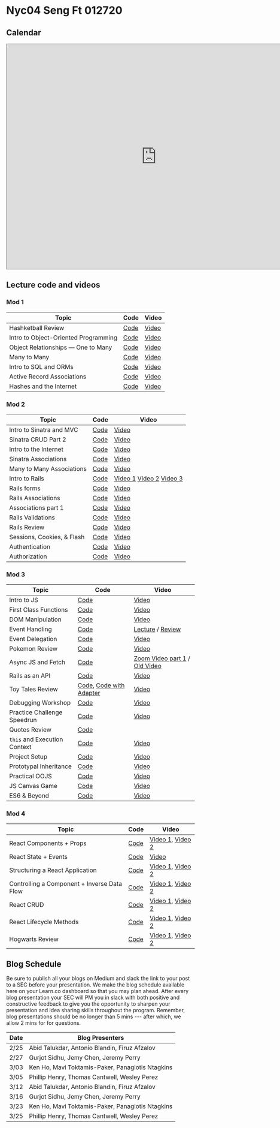 # Nyc04 Seng Ft 012720

## Calendar

<iframe src="https://calendar.google.com/calendar/b/1/embed?height=600&amp;wkst=1&amp;bgcolor=%23ffffff&amp;ctz=America%2FNew_York&amp;src=ZmxhdGlyb25zY2hvb2wuY29tX2cwMzNsaGIwbGR0Ymx1ZDA3aGZlaXVsaWJrQGdyb3VwLmNhbGVuZGFyLmdvb2dsZS5jb20&amp;src=ZmxhdGlyb25zY2hvb2wuY29tX2JlYXQ4Y3BlbTlwamxyZHRjazk4bW03YXFvQGdyb3VwLmNhbGVuZGFyLmdvb2dsZS5jb20&amp;src=ZW4udXNhI2hvbGlkYXlAZ3JvdXAudi5jYWxlbmRhci5nb29nbGUuY29t&amp;src=ZmxhdGlyb25zY2hvb2wuY29tX241aDBmbHNkOGY0aWU1NzNtZnY2bTg1cm4wQGdyb3VwLmNhbGVuZGFyLmdvb2dsZS5jb20&amp;color=%23AD1457&amp;color=%23EF6C00&amp;color=%230B8043&amp;color=%23009688" style="border:solid 1px #777" width="800" height="600" frameborder="0" scrolling="no"></iframe>

## Lecture code and videos

### Mod 1
| Topic            | Code                | Video                |
| -----            | ----                | -----                |
| Hashketball Review | [Code][hashketball-code] | [Video][hashketball-video] |
| Intro to Object-Oriented Programming | [Code][intro-object-oriented-programming-code] | [Video][intro-object-oriented-programming-video] |
| Object Relationships — One to Many | [Code][object-relationships-one-many-code] | [Video][object-relationships-one-many-video] |
| Many to Many | [Code][many-to-many-code] | [Video][many-to-many-video] |
| Intro to SQL and ORMs | [Code][intro-sql-orms-code] | [Video][intro-sql-orms-video] |
| Active Record Associations | [Code][active-record-associations-code] | [Video][active-record-associations-video] |
| Hashes and the Internet | [Code][hashes-internet-code] | [Video][hashes-internet-video] |


### Mod 2
| Topic            | Code                | Video                |
| -----            | ----                | -----                |
| Intro to Sinatra and MVC | [Code][intro-to-sinatra-&-mvc-code] | [Video][intro-to-sinatra-&-mvc-video] |
| Sinatra CRUD Part 2 | [Code][sinatra-crud-part-2-code] | [Video][sinatra-crud-part-2-video] |
| Intro to the Internet | [Code][intro-internet-code] | [Video][intro-internet-video] |
| Sinatra Associations | [Code][sinatra-associations-code] | [Video][sinatra-associations-video] |
| Many to Many Associations | [Code][mtm-associations-code] | [Video][mtm-associations-video] |
| Intro to Rails | [Code][intro-to-rails-code]| [Video 1][itr-vid-1] [Video 2][itr-vid-2] [Video 3][itr-vid-3] |
| Rails forms | [Code][rails-forms-code] | [Video][rails-forms-video] |
| Rails Associations | [Code][rails-associations-code] | [Video][rails-associations-video] |
| Associations part 1 | [Code][associations-part-1-code] | [Video][associations-part-1-video] |
| Rails Validations | [Code][rails-validations-code] | [Video][rails-validations-video] |
| Rails Review | [Code][rails-review-code] | [Video][rails-review-video]|
| Sessions, Cookies, & Flash | [Code][sessions-cookies-flash-code] | [Video][sessions-cookies-flash-video] |
| Authentication | [Code][authentication-code] | [Video][authentication-video] |
| Authorization | [Code][authorization-code] | [Video][authorization-video] |


### Mod 3
| Topic            | Code                | Video                |
| -----            | ----                | -----                |
| Intro to JS | [Code](https://github.com/learn-co-students/nyc-dumbo-se-012720/tree/master/17-intro-to-js) | [Video](https://youtu.be/6FlL1ugoAh4) |
| First Class Functions | [Code](https://github.com/learn-co-students/nyc-dumbo-se-012720/tree/master/18-first-class-functions) | [Video](https://youtu.be/BHVtZjR2Q-E) |
| DOM Manipulation | [Code](https://github.com/learn-co-students/nyc-dumbo-se-012720/tree/master/19-dom-manipulation) | [Video](https://youtu.be/6w-zLyE4oYU) |
| Event Handling | [Code](https://github.com/learn-co-students/nyc-dumbo-se-012720/tree/master/20-event-handling) | [Lecture](https://www.youtube.com/watch?v=6Y72fJcSgdk) / [Review](https://youtu.be/KujvaoHtde8) |
| Event Delegation | [Code](https://github.com/learn-co-students/nyc-dumbo-se-012720/tree/master/21-event-delegation) | [Video](https://youtu.be/NvUMtOh6f7M) |
| Pokemon Review | [Code](https://github.com/learn-co-students/nyc-dumbo-se-012720/tree/master/22-pokemon-review) | [Video](https://youtu.be/Of9C0Py2CCg) |
| Async JS and Fetch | [Code](https://github.com/learn-co-students/nyc-dumbo-se-012720/tree/master/23-async-js-and-fetch) | [Zoom Video part 1](https://youtu.be/j42mfldGFHg) / [Old Video](https://www.youtube.com/watch?v=ItmS8woRLBY) |
| Rails as an API | [Code](https://github.com/learn-co-students/nyc-dumbo-se-012720/tree/master/24-rails-as-an-api) | [Video](https://youtu.be/eWHsbilI198) |
| Toy Tales Review | [Code][toy-tales-review-code], [Code with Adapter][toy-tales-with-adapter] | [Video](https://youtu.be/gMQZQiYN80s) |
| Debugging Workshop | [Code](https://github.com/learn-co-students/nyc-dumbo-se-012720/tree/master/25-debugging-workshop) | [Video](https://youtu.be/u3iiGVmOls8) |
| Practice Challenge Speedrun | [Code](https://github.com/learn-co-students/nyc-dumbo-se-012720/tree/master/26-practice-challenge-review) | [Video](https://youtu.be/BHu3tqe7HbA) |
| Quotes Review | [Code](https://github.com/learn-co-students/nyc-dumbo-se-012720/tree/master/27-quotes-practice) |  |
| `this` and Execution Context | [Code](https://github.com/learn-co-students/nyc-dumbo-se-012720/tree/master/28-this-and-execution-context) | [Video](https://youtu.be/aUb2Kf-7K40) |
| Project Setup | [Code](https://github.com/learn-co-students/nyc-dumbo-se-012720/tree/master/29-project-setup) | [Video](https://youtu.be/tgNzAFNzPAA) |
| Prototypal Inheritance | [Code](https://github.com/learn-co-students/nyc-dumbo-se-012720/tree/master/30-prototypal-inheritance) | [Video](https://youtu.be/DR6s_57ECnk) |
| Practical OOJS | [Code](https://github.com/learn-co-students/nyc-dumbo-se-012720/tree/master/31-practical-oojs) | [Video](https://youtu.be/KKdlDFA0dJs) |
| JS Canvas Game | [Code](https://github.com/learn-co-students/nyc-dumbo-se-012720/tree/master/32-canvas-game) | [Video](https://youtu.be/hNPPW9EGZYY) |
| ES6 & Beyond | [Code](https://github.com/learn-co-students/nyc-dumbo-se-012720/tree/master/33-es6) | [Video](https://youtu.be/v67gNzAFDsA) |



### Mod 4
| Topic            | Code                | Video                |
| -----            | ----                | -----                |
| React Components + Props | [Code][compr-code] | [Video 1][compr-vid1], [Video 2][compr-vid2] |
| React State + Events | [Code][stev-code] | [Video][stev-vid1] |
| Structuring a React Application | [Code][struc-code] | [Video 1][struc-vid1], [Video 2][struc-vid2] |
| Controlling a Component + Inverse Data Flow | [Code][inv-code] | [Video 1][inv-vid1], [Video 2][inv-vid2] |
| React CRUD | [Code][rcrud-code] | [Video 1][rcrud-vid1], [Video 2][rcrud-vid2] |
| React Lifecycle Methods | [Code][cycle-code] | [Video 1][cycle-vid1], [Video 2][cycle-vid2] |
| Hogwarts Review | [Code][hog-code] | [Video 1][hog-vid1], [Video 2][hog-vid2]

[compr-code]: https://github.com/learn-co-students/nyc-dumbo-se-012720/tree/master/34-components-props
[compr-vid1]: https://wework.zoom.com/rec/share/xf1fc-6zqTlLa4HM0XHBaJAlBqfEX6a8gCgXq_ILmUo57_jNl2vpxV9K2H5Xh4yP?startTime=1585580420000
[compr-vid2]: https://wework.zoom.com/rec/share/xf1fc-6zqTlLa4HM0XHBaJAlBqfEX6a8gCgXq_ILmUo57_jNl2vpxV9K2H5Xh4yP?startTime=1585584059000 

[stev-code]: https://github.com/learn-co-students/nyc-dumbo-se-012720/tree/master/35-state-and-events
[stev-vid1]:
https://wework.zoom.com/rec/share/25ZNBLXr6F1IGpGW0mWEXpEbP6Dsaaa82ygY8vQEmR5QrLq0ycXmH490Kqprad0j?startTime=1585594564000


[struc-code]: https://github.com/learn-co-students/nyc-dumbo-se-012720/tree/master/36-refactoring-react
[struc-vid1]: https://wework.zoom.com/rec/share/-c8kK5vd9WZJW7f8thjQVvQKQLu5X6a81nUWq_UMzEhREkQi4tsfzpbKHOAUgFIV?startTime=1585667946000
[struc-vid2]: https://wework.zoom.com/rec/share/-c8kK5vd9WZJW7f8thjQVvQKQLu5X6a81nUWq_UMzEhREkQi4tsfzpbKHOAUgFIV?startTime=1585670164000


[inv-code]: https://github.com/learn-co-students/nyc-dumbo-se-012720/tree/master/37-controlled-components
[inv-vid1]: https://wework.zoom.com/rec/share/po9_CKv633lLYq-c0E_TavF9RYbJX6a80CRIrPFZykhdSfdOld1QVEBpxzsfcMgI?startTime=1585753478000
[inv-vid2]: https://wework.zoom.com/rec/share/po9_CKv633lLYq-c0E_TavF9RYbJX6a80CRIrPFZykhdSfdOld1QVEBpxzsfcMgI?startTime=1585756302000

[rcrud-code]: https://github.com/learn-co-students/nyc-dumbo-se-012720/tree/master/38-react-crud
[rcrud-vid1]: https://wework.zoom.com/rec/share/vONnPbTu2UBISafX50CEe_MDGYTPeaa8gSUf-fYEzRprHDQDMfl2ZXGMuP5vL4ln?startTime=1585764164000
[rcrud-vid2]: https://wework.zoom.com/rec/share/vONnPbTu2UBISafX50CEe_MDGYTPeaa8gSUf-fYEzRprHDQDMfl2ZXGMuP5vL4ln?startTime=1585767986000

[cycle-code]: https://github.com/NickyEXE/hogwarts/tree/lecturehttps://github.com/learn-co-students/nyc-dumbo-se-012720/tree/master/39-react-lifecycles
[cycle-vid1]: https://wework.zoom.com/rec/share/wehFL7D2z39JHaPxs0OCX5E-BLbueaa813Qd__pezxnceO9PICVzA27e6pcz2IkN?startTime=1585834612000
[cycle-vid2]: https://wework.zoom.com/rec/share/wehFL7D2z39JHaPxs0OCX5E-BLbueaa813Qd__pezxnceO9PICVzA27e6pcz2IkN?startTime=1585837947000

[hog-code]: https://github.com/NickyEXE/hogwarts/tree/lecture
[hog-vid1]: https://wework.zoom.com/rec/play/vZF4duqtrzI3T4fH5QSDBfd8W9S-L62shCQbqaEKzkq0ByMAMVWkYudDYrapME4HqCGhun9c0HLGy7Ee
[hog-vid2]: https://wework.zoom.com/rec/play/vZF8f-CtrTg3ToCc4wSDBPJ6W9XsfaOshyVP-aEKmEm3AiJSY1f1N7UXYOU2BLszN5jV_BhIw8o2ngKx





[hashketball-code]: https://github.com/learn-co-students/nyc-dumbo-se-012720/tree/master/01-hashketball
[hashketball-video]: http://youtu.be/aI6hJ5XQo1U

[object-relationships-one-many-code]: https://github.com/learn-co-students/nyc-dumbo-se-012720/tree/master/03-one-to-many/
[object-relationships-one-many-video]: http://youtu.be/7NtpXGzwri8

[intro-object-oriented-programming-code]: https://github.com/learn-co-students/nyc-dumbo-se-012720/tree/master/02-oo/
[intro-object-oriented-programming-video]: http://youtu.be/oMOFC8kYet0

[many-to-many-code]: https://github.com/learn-co-students/nyc-dumbo-se-012720/tree/master/04-many-to-many/
[many-to-many-video]: http://youtu.be/HDJP7-9sr5Y

[intro-sql-orms-code]: https://github.com/learn-co-students/nyc-dumbo-se-012720/tree/master/05-sql/
[intro-sql-orms-video]: http://youtu.be/8GGbeM87A1s

[active-record-associations-code]: https://github.com/learn-co-students/nyc-dumbo-se-012720/tree/master/07-active-record-associations
[active-record-associations-video]: https://youtu.be/IAsPiyfb7yw

[hashes-internet-code]: https://github.com/learn-co-students/nyc-dumbo-se-012720/tree/master/08-hashes-internet/
[hashes-internet-video]: http://youtu.be/-2ixdqxdbzY

[sinatra-crud-part-2-code]: https://github.com/learn-co-students/nyc-dumbo-se-012720/tree/master/11-rest/
[sinatra-crud-part-2-video]: http://youtu.be/dQsKAAf_mLA

[intro-internet-code]: https://github.com/learn-co-students/nyc-dumbo-se-012720/tree/master/08.5-rack-internet/
[intro-internet-video]: http://youtu.be/BqUvGBTWZjg

[sinatra-associations-code]: https://github.com/learn-co-students/nyc-dumbo-se-012720/tree/master/11-rest/
[sinatra-associations-video]: http://youtu.be/d0S5IeHQ7wY

[rails-associations-code]: https://github.com/learn-co-students/nyc-dumbo-se-012720/tree/master/13-rails-forms/
[rails-associations-video]: http://youtu.be/YuqlMtO_pAU

[associations-part-1-code]: https://github.com/learn-co-students/nyc-dumbo-se-012720/tree/master/14-rails-associations/
[associations-part-1-video]: http://youtu.be/QIsX2qeFRqU

[rails-validations-code]: https://github.com/learn-co-students/nyc-dumbo-se-012720/tree/master/15-rails-validations/
[rails-validations-video]: http://youtu.be/T5T7mHhnq9o

[sessions-cookies-flash-code]: https://github.com/learn-co-students/nyc-dumbo-se-012720?sorry=could

[authentication-code]: https://github.com/learn-co-students/nyc-dumbo-se-012720/tree/master/16-auth/
[authentication-video]: http://youtu.be/xHOZSroejRs

[authorization-code]: https://github.com/learn-co-students/nyc-dumbo-se-012720/tree/master/16-auth/
[authorization-video]: http://youtu.be/5qwKEGXlYp8+not+automatically+find+code&contact=graham&for=help&also=https://www.youtube.com/watch?v=dQw4w9WgXcQ
[sessions-cookies-flash-video]: http://youtu.be/tTVZzHvD2vQ

[intro-to-sinatra-&-mvc-code]: https://github.com/learn-co-students/nyc-dumbo-se-012720/tree/master/09-intro-to-sinatra-and-mvc
[intro-to-sinatra-&-mvc-video]: https://youtu.be/IqKX4ob-Ekk

[mtm-associations-code]: https://github.com/learn-co-students/nyc-dumbo-se-012720/tree/master/11.5-many-to-many
[mtm-associations-video]: https://youtu.be/Or00T-aDSwM

[intro-to-rails-code]: https://github.com/learn-co-students/nyc-dumbo-se-012720/tree/master/12-intro-to-rails
[itr-vid-1]: https://www.youtube.com/watch?v=Yeu945utjqE
[itr-vid-2]: https://youtu.be/TJXO2FhyqyA
[itr-vid-3]: https://www.youtube.com/watch?v=6hDxNp3M7xI

[rails-forms-code]: https://github.com/learn-co-students/nyc-dumbo-se-012720/tree/master/13-rails-forms
[rails-forms-video]: https://youtu.be/lRbdeAIj5S0

[rails-review-code]: https://github.com/NickyEXE/FlunchironSchool/tree/class
[rails-review-video]: https://youtu.be/af-EKivcu6A

[toy-tales-review-code]: https://github.com/NickyEXE/jsdom-toy-tale-dumbo-web-100719/tree/031620-lecture
[toy-tales-with-adapter]: https://github.com/NickyEXE/jsdom-toy-tale-dumbo-web-100719/tree/test-solution-012720


## Blog Schedule

Be sure to publish all your blogs on Medium and slack the link to your post to a SEC before your presentation. We make the blog schedule available here on your Learn.co dashboard so that you may plan ahead. After every blog presentation your SEC will PM you in slack with both positive and constructive feedback to give you the opportunity to sharpen your presentation and idea sharing skills throughout the program. Remember, blog presentations should be no longer than 5 mins --- after which, we allow 2 mins for for questions.

| **Date**      | **Blog Presenters**                                                                                                 |
|-------    |-----------------------------------------------------------------------------------------------------------------------    
|2/25   |Abid Talukdar, Antonio Blandin, Firuz Afzalov
|2/27   |Gurjot Sidhu, Jemy Chen, Jeremy Perry
|3/03   |Ken Ho, Mavi Toktamis-Paker, Panagiotis Ntagkins
|3/05   |Phillip Henry, Thomas Cantwell, Wesley Perez
|3/12    |Abid Talukdar, Antonio Blandin, Firuz Afzalov
|3/16   |Gurjot Sidhu, Jemy Chen, Jeremy Perry
|3/23   |Ken Ho, Mavi Toktamis-Paker, Panagiotis Ntagkins
|3/25   |Phillip Henry, Thomas Cantwell, Wesley Perez
